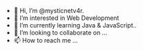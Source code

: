 - 👋 Hi, I’m @mysticnetv4r.
- 👀 I’m interested in Web Development
- 🌱 I’m currently learning Java & JavaScript..
- 💞️ I’m looking to collaborate on ...
- 📫 How to reach me ...

<!---
mysticnetv4r/mysticnetv4r is a ✨ special ✨ repository because its `README.md` (this file) appears on your GitHub profile.
You can click the Preview link to take a look at your changes.
--->
